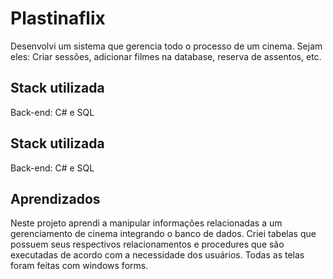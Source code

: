 
# Plastinaflix

Desenvolvi um sistema que gerencia todo o processo de um cinema. Sejam eles: Criar sessões, adicionar filmes na database, reserva de assentos, etc.

## Stack utilizada

Back-end: C# e SQL
## Stack utilizada

Back-end: C# e SQL
## Aprendizados

Neste projeto aprendi a manipular informações relacionadas a um gerenciamento de cinema integrando o banco de dados. Criei tabelas que possuem seus respectivos relacionamentos e procedures que são executadas de acordo com a necessidade dos usuários. Todas as telas foram feitas com windows forms.